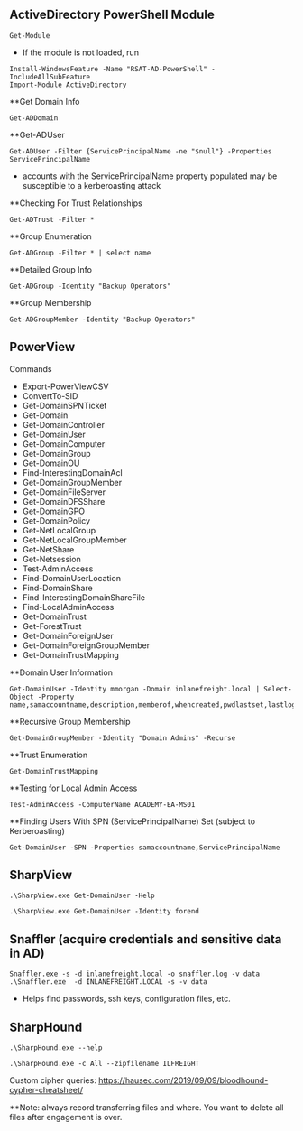 ## ActiveDirectory PowerShell Module

```shell-session
Get-Module
```
- If the module is not loaded, run
```shell-session
Install-WindowsFeature -Name "RSAT-AD-PowerShell" -IncludeAllSubFeature
Import-Module ActiveDirectory
```

**Get Domain Info
```shell-session
Get-ADDomain
```

**Get-ADUser
```shell-session
Get-ADUser -Filter {ServicePrincipalName -ne "$null"} -Properties ServicePrincipalName
```
- accounts with the ServicePrincipalName property populated may be susceptible to a kerberoasting attack

**Checking For Trust Relationships
```shell-session
Get-ADTrust -Filter *
```

**Group Enumeration
```shell-session
Get-ADGroup -Filter * | select name
```

**Detailed Group Info
```shell-session
Get-ADGroup -Identity "Backup Operators"
```

**Group Membership
```shell-session
Get-ADGroupMember -Identity "Backup Operators"
```

## PowerView
Commands
- Export-PowerViewCSV
- ConvertTo-SID
- Get-DomainSPNTicket
- Get-Domain
- Get-DomainController
- Get-DomainUser
- Get-DomainComputer
- Get-DomainGroup
- Get-DomainOU
- Find-InterestingDomainAcl
- Get-DomainGroupMember
- Get-DomainFileServer
- Get-DomainDFSShare
- Get-DomainGPO
- Get-DomainPolicy
- Get-NetLocalGroup
- Get-NetLocalGroupMember
- Get-NetShare
- Get-Netsession
- Test-AdminAccess
- Find-DomainUserLocation
- Find-DomainShare
- Find-InterestingDomainShareFile
- Find-LocalAdminAccess
- Get-DomainTrust
- Get-ForestTrust
- Get-DomainForeignUser
- Get-DomainForeignGroupMember
- Get-DomainTrustMapping

**Domain User Information
```shell-session
Get-DomainUser -Identity mmorgan -Domain inlanefreight.local | Select-Object -Property name,samaccountname,description,memberof,whencreated,pwdlastset,lastlogontimestamp,accountexpires,admincount,userprincipalname,serviceprincipalname,useraccountcontrol
```

**Recursive Group Membership
```shell-session
Get-DomainGroupMember -Identity "Domain Admins" -Recurse
```

**Trust Enumeration
```shell-session
Get-DomainTrustMapping
```

**Testing for Local Admin Access
```shell-session
Test-AdminAccess -ComputerName ACADEMY-EA-MS01
```

**Finding Users With SPN (ServicePrincipalName) Set (subject to Kerberoasting)
```shell-session
Get-DomainUser -SPN -Properties samaccountname,ServicePrincipalName
```

## SharpView
```shell-session
.\SharpView.exe Get-DomainUser -Help
```
```shell-session
.\SharpView.exe Get-DomainUser -Identity forend
```

## Snaffler (acquire credentials and sensitive data in AD)
```shell-session
Snaffler.exe -s -d inlanefreight.local -o snaffler.log -v data
.\Snaffler.exe  -d INLANEFREIGHT.LOCAL -s -v data
```
- Helps find passwords, ssh keys, configuration files, etc.

## SharpHound
```shell-session
.\SharpHound.exe --help
```
```shell-session
.\SharpHound.exe -c All --zipfilename ILFREIGHT
```
Custom cipher queries: https://hausec.com/2019/09/09/bloodhound-cypher-cheatsheet/

**Note: always record transferring files and where. You want to delete all files after engagement is over.
